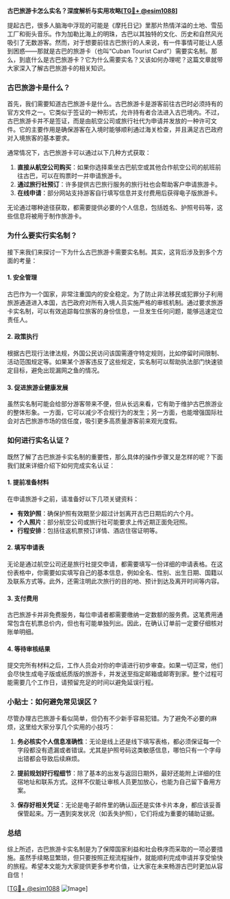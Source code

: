 **古巴旅游卡怎么实名？深度解析与实用攻略[[TG💪+ @esim1088](https://t.me/s/esim1088)]**

提起古巴，很多人脑海中浮现的可能是《摩托日记》里那片热情洋溢的土地、雪茄工厂和街头音乐。作为加勒比海上的明珠，古巴以其独特的文化、历史和自然风光吸引了无数游客。然而，对于想要前往古巴旅行的人来说，有一件事情可能让人感到困惑——那就是古巴的旅游卡（也叫“Cuban Tourist Card”）需要实名制。那么，到底什么是古巴旅游卡？它为什么需要实名？又该如何办理呢？这篇文章就带大家深入了解古巴旅游卡的相关知识。

### 古巴旅游卡是什么？

首先，我们需要知道古巴旅游卡是什么。古巴旅游卡是游客前往古巴时必须持有的官方文件之一。它类似于签证的一种形式，允许持有者合法进入古巴境内。不过，古巴旅游卡并不是签证，而是由航空公司或旅行社代为申请并发放的一种许可文件。它的主要作用是确保游客在入境时能够顺利通过海关检查，并且满足古巴政府对入境旅客的基本要求。

通常情况下，古巴旅游卡可以通过以下几种方式获取：
1. **直接从航空公司购买**：如果你选择乘坐古巴航空或其他合作航空公司的航班前往古巴，可以在购票时一并申请旅游卡。
2. **通过旅行社预订**：许多提供古巴旅行服务的旅行社也会帮助客户申请旅游卡。
3. **在线申请**：部分网站支持游客自行填写信息并支付费用后获得电子版旅游卡。

无论通过哪种途径获取，都需要提供必要的个人信息，包括姓名、护照号码等，这些信息将被用于制作旅游卡。

### 为什么要实行实名制？

接下来我们来探讨一下为什么古巴旅游卡需要实名制。其实，这背后涉及到多个方面的考量：

#### 1. **安全管理**
古巴作为一个国家，非常注重国内的安全稳定。为了防止非法移民或犯罪分子利用旅游通道进入本国，古巴政府对所有入境人员实施严格的审核机制。通过要求旅游卡实名制，可以有效追踪每位旅客的身份信息，一旦发生任何问题，能够迅速定位责任人。

#### 2. **政策执行**
根据古巴现行法律法规，外国公民访问该国需遵守特定规则，比如停留时间限制、活动范围规定等。如果某个游客违反了这些规定，实名制可以帮助执法部门快速锁定目标，避免出现漏网之鱼的情况。

#### 3. **促进旅游业健康发展**
虽然实名制可能会给部分游客带来不便，但从长远来看，它有助于维护古巴旅游业的整体形象。一方面，它可以减少不合规行为的发生；另一方面，也能增强国际社会对古巴旅游市场的信任度，吸引更多高质量游客前来观光度假。

### 如何进行实名认证？

既然了解了古巴旅游卡实名制的重要性，那么具体的操作步骤又是怎样的呢？下面我们就来详细介绍下如何完成实名认证：

#### 1. 提前准备材料
在申请旅游卡之前，请准备好以下几项关键资料：
- **有效护照**：确保护照有效期至少超过计划离开古巴日期后的六个月。
- **个人照片**：部分航空公司或旅行社可能要求上传近期正面免冠照。
- **行程安排**：包括往返机票预订详情、酒店住宿证明等。

#### 2. 填写申请表
无论是通过航空公司还是旅行社提交申请，都需要填写一份详细的申请表格。在这份表格中，你需要如实填写自己的基本信息，例如全名、性别、出生日期、国籍以及联系方式等。此外，还需注明此次旅行的目的地、预计到达及离开时间等内容。

#### 3. 支付费用
古巴旅游卡并非免费服务，每位申请者都需要缴纳一定数额的服务费。这笔费用通常包含在机票总价内，但也有可能单独列出。因此，在确认订单前一定要仔细核对账单明细。

#### 4. 等待审核结果
提交完所有材料之后，工作人员会对你的申请进行初步审查。如果一切正常，他们会尽快生成电子版或纸质版的旅游卡，并发送至指定邮箱或邮寄到家。整个过程可能需要几个工作日，请预留充足的时间以避免延误行程。

### 小贴士：如何避免常见误区？

尽管办理古巴旅游卡看似简单，但仍有不少新手容易犯错。为了避免不必要的麻烦，这里给大家分享几个实用的小技巧：

1. **务必核实个人信息准确性**：无论是线上还是线下填写表格，都必须保证每一个字段都没有遗漏或者错误。尤其是护照号码这类敏感信息，哪怕只有一个字母出错都会导致后续麻烦。
   
2. **提前规划好行程细节**：除了基本的出发与返回日期外，最好还能附上详细的住宿地址和联系方式。这样不仅能让审核人员更加放心，也能为自己留下备用方案。
   
3. **保存好相关凭证**：无论是电子邮件里的确认函还是实体卡片本身，都应该妥善保管起来。万一遇到突发状况（如丢失护照），它们将成为重要的辅助证据。

### 总结

综上所述，古巴旅游卡实名制是为了保障国家利益和社会秩序而采取的一项必要措施。虽然手续略显繁琐，但只要按照正规流程操作，就能顺利完成申请并享受愉快的旅程。希望本文能为大家提供更多参考价值，让大家在未来畅游古巴时更加从容自信！

[[TG💪+ @esim1088](https://t.me/s/esim1088) ![Image](https://i.postimg.cc/4NQfJmqS/Snipaste-2025-05-13-00-14-12.png)]